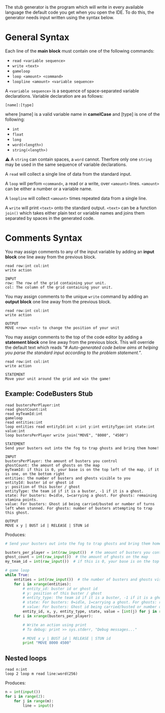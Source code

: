 The stub generator is the program which will write in every available language the default code you get when you open the IDE. To do this, the generator needs input written using the syntax below.

# General Syntax

Each line of the **main block** must contain one of the following commands:

* `read <variable sequence>`
* `write <text>`
* `gameloop`
* `loop <amount> <command>`
* `loopline <amount> <variable sequence>`

A `<variable sequence>` is a sequence of space-separated variable declarations. Variable declaration are as follows:

```
[name]:[type]
```

where [name] is a valid variable name in **camelCase** and [type] is one of the following:

* `int`
* `float`
* `long`
* `word(<length>)`
* `string(<length>)`

⚠ A `string` can contain spaces, a `word` cannot. Therfore only one `string` may be used in the same sequence of variable declarations.

A `read` will collect a single line of data from the standard input.

A `loop` will perfom `<command>`, a read or a write, over `<amount>` lines. `<amount>` can be either a number or a variable name.

A `loopline` will collect `<amount>` times repeated data from a single line.

A `write` will print `<text>` onto the standard output. `<text>` can be a function `join()` which takes either plain text or variable names and joins them separated by spaces in the generated code.

# Comments Syntax

You may assign comments to any of the input variable by adding an **input block** one line away from the previous block.
```
read row:int col:int
write action

INPUT
row: The row of the grid containing your unit.
col: The column of the grid containing your unit.
```


You may assign comments to the unique `write` command by adding an **output block** one line away from the previous block.
```
read row:int col:int
write action

OUTPUT
MOVE <row> <col> to change the position of your unit
```


You may assign comments to the top of the code editor by adding a **statement block** one line away from the previous block.
This will override the default text which reads _"# Auto-generated code below aims at helping you parse the standard input according to the problem statement."_.
```
read row:int col:int
write action

STATEMENT
Move your unit around the grid and win the game!
```

## Example: CodeBusters Stub

```
read bustersPerPlayer:int
read ghostCount:int
read myTeamId:int
gameloop
read entities:int
loop entities read entityId:int x:int y:int entityType:int state:int value:int
loop bustersPerPlayer write join("MOVE", "8000", "4500")

STATEMENT
Send your busters out into the fog to trap ghosts and bring them home!

INPUT
bustersPerPlayer: the amount of busters you control
ghostCount: the amount of ghosts on the map
myTeamId: if this is 0, your base is on the top left of the map, if it is one, on the bottom right
entities: the number of busters and ghosts visible to you
entityId: buster id or ghost id
y: position of this buster / ghost
entityType: the team id if it is a buster, -1 if it is a ghost. 
state: For busters: 0=idle, 1=carrying a ghost. For ghosts: remaining stamina points. 
value: For busters: Ghost id being carried/busted or number of turns left when stunned. For ghosts: number of busters attempting to trap this ghost.

OUTPUT
MOVE x y | BUST id | RELEASE | STUN id
```

Produces:

```python
# Send your busters out into the fog to trap ghosts and bring them home!

busters_per_player = int(raw_input())  # the amount of busters you control
ghost_count = int(raw_input())  # the amount of ghosts on the map
my_team_id = int(raw_input())  # if this is 0, your base is on the top left of the map, if it is one, on the bottom right

# game loop
while True:
    entities = int(raw_input())  # the number of busters and ghosts visible to you
    for i in xrange(entities):
        # entity_id: buster id or ghost id
        # y: position of this buster / ghost
        # entity_type: the team id if it is a buster, -1 if it is a ghost.
        # state: For busters: 0=idle, 1=carrying a ghost. For ghosts: remaining stamina points.
        # value: For busters: Ghost id being carried/busted or number of turns left when stunned. For ghosts: number of busters attempting to trap this ghost.
        entity_id, x, y, entity_type, state, value = [int(j) for j in raw_input().split()]
    for i in xrange(busters_per_player):

        # Write an action using print
        # To debug: print >> sys.stderr, "Debug messages..."

        # MOVE x y | BUST id | RELEASE | STUN id
        print "MOVE 8000 4500"
```

## Nested loops

```
read n:int
loop 2 loop m read line:word(256)
```

Produces:

```python
n = int(input())
for i in range(2):
    for j in range(m):
        line = input()
```